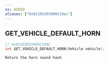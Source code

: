 ```yaml
---
ns: AUDIO
aliases: ["0x02165d55000219ac"]
---
```

## GET_VEHICLE_DEFAULT_HORN

```c
// 0x02165D55000219AC
int GET_VEHICLE_DEFAULT_HORN(Vehicle vehicle);
```

```
Return the horn sound hash
```
